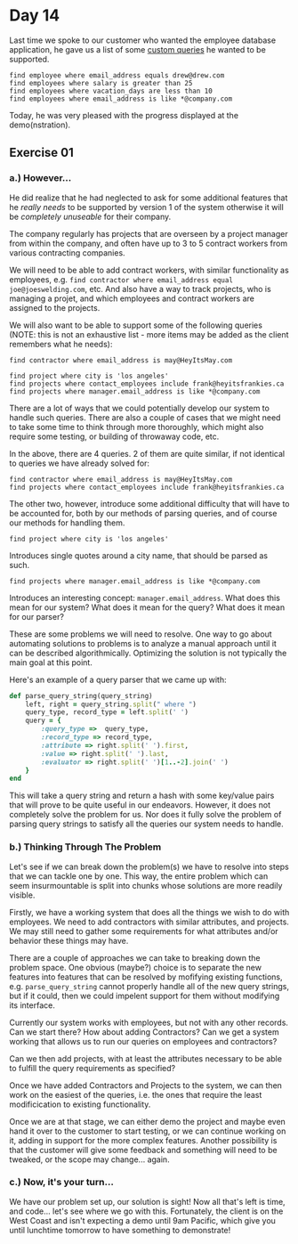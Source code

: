 # Day 14  
  
Last time we spoke to our customer who wanted the employee database application, he gave us a list of some [custom queries](https://github.com/compsciacademy/fulltime-program-2021-Q2/tree/main/Week03/Day13#exercise-01) he wanted to be supported.  
  
```
find employee where email_address equals drew@drew.com
find employees where salary is greater than 25
find employees where vacation_days are less than 10
find employees where email_address is like *@company.com
```

Today, he was very pleased with the progress displayed at the demo(nstration). 

## Exercise 01   
  
### a.) However...

He did realize that he had neglected to ask for some additional features that he _really needs_ to be supported by version 1 of the system otherwise it will be _completely unuseable_ for their company.  
  
The company regularly has projects that are overseen by a project manager from within the company, and often have up to 3 to 5 contract workers from various contracting companies.  
  
We will need to be able to add contract workers, with similar functionality as employees, e.g. `find contractor where email_address equal joe@joeswelding.com`, etc. And also have a way to track projects, who is managing a projet, and which employees and contract workers are assigned to the projects.  
  
We will also want to be able to support some of the following queries (NOTE: this is not an exhaustive list - more items may be added as the client remembers what he needs):
```
find contractor where email_address is may@HeyItsMay.com

find project where city is 'los angeles'
find projects where contact_employees include frank@heyitsfrankies.ca
find projects where manager.email_address is like *@company.com
```
  
There are a lot of ways that we could potentially develop our system to handle such queries. There are also a couple of cases that we might need to take some time to think through more thoroughly, which might also require some testing, or building of throwaway code, etc.  
  
In the above, there are 4 queries. 2 of them are quite similar, if not identical to queries we have already solved for:
```
find contractor where email_address is may@HeyItsMay.com
find projects where contact_employees include frank@heyitsfrankies.ca
```

The other two, however, introduce some additional difficulty that will have to be accounted for, both by our methods of parsing queries, and of course our methods for handling them.  
  
```
find project where city is 'los angeles'
```
Introduces single quotes around a city name, that should be parsed as such.  
  
```
find projects where manager.email_address is like *@company.com
```
Introduces an interesting concept: `manager.email_address`. What does this mean for our system? What does it mean for the query? What does it mean for our parser?  
  
These are some problems we will need to resolve. One way to go about automating solutions to problems is to analyze a manual approach until it can be described algorithmically. Optimizing the solution is not typically the main goal at this point.  
  
Here's an example of a query parser that we came up with:  
  
```ruby
def parse_query_string(query_string)
    left, right = query_string.split(" where ")
    query_type, record_type = left.split(' ')
    query = {
        :query_type =>  query_type,
        :record_type => record_type,
        :attribute => right.split(' ').first,
        :value => right.split(' ').last,
        :evaluator => right.split(' ')[1..-2].join(' ')
    }
end
```

This will take a query string and return a hash with some key/value pairs that will prove to be quite useful in our endeavors. However, it does not completely solve the problem for us. Nor does it fully solve the problem of parsing query strings to satisfy all the queries our system needs to handle.  
  
### b.) Thinking Through The Problem

Let's see if we can break down the problem(s) we have to resolve into steps that we can tackle one by one. This way, the entire problem which can seem insurmountable is split into chunks whose solutions are more readily visible.  
  
Firstly, we have a working system that does all the things we wish to do with employees. We need to add contractors with similar attributes, and projects. We may still need to gather some requirements for what attributes and/or behavior these things may have.  
  
There are a couple of approaches we can take to breaking down the problem space. One obvious (maybe?) choice is to separate the new features into features that can be resolved by mofifying existing functions, e.g. `parse_query_string` cannot properly handle all of the new query strings, but if it could, then we could impelent support for them without modifying its interface.  
  
Currently our system works with employees, but not with any other records. Can we start there? How about adding Contractors? Can we get a system working that allows us to run our queries on employees and contractors?  
  
Can we then add projects, with at least the attributes necessary to be able to fulfill the query requirements as specified?  
  
Once we have added Contractors and Projects to the system, we can then work on the easiest of the queries, i.e. the ones that require the least modificication to existing functionality.  
  
Once we are at that stage, we can either demo the project and maybe even hand it over to the customer to start testing, or we can continue working on it, adding in support for the more complex features. Another possibility is that the customer will give some feedback and something will need to be tweaked, or the scope may change... again.  
  
### c.) Now, it's your turn...  
  
We have our problem set up, our solution is sight! Now all that's left is time, and code... let's see where we go with this. Fortunately, the client is on the West Coast and isn't expecting a demo until 9am Pacific, which give you until lunchtime tomorrow to have something to demonstrate!  
  